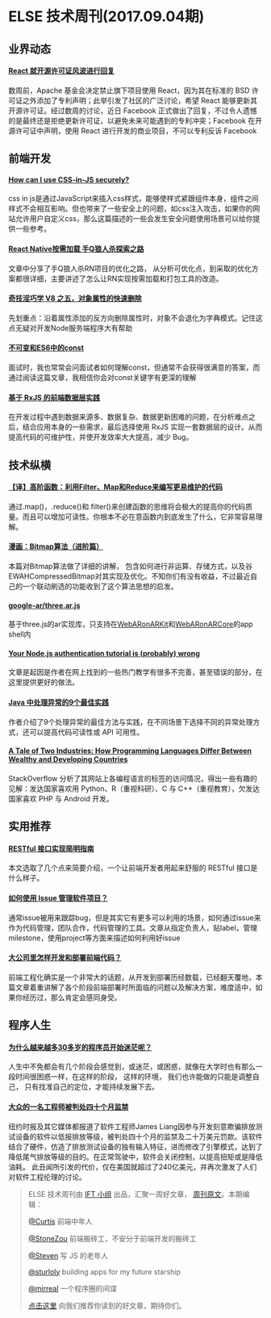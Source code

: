 # ELSE 技术周刊(2017.09.04期)

## 业界动态
#### [React 就开源许可证风波进行回复](https://code.facebook.com/posts/112130496157735/explaining-react-s-license/)
数周前，Apache 基金会决定禁止旗下项目使用 React，因为其在标准的 BSD 许可证之外添加了专利声明；此举引发了社区的广泛讨论，希望 React 能够更新其开源许可证。经过数周的讨论，近日 Facebook 正式做出了回复，不过令人遗憾的是最终还是拒绝更新许可证，以避免未来可能遇到的专利冲突；Facebook 在开源许可证中声明，使用 React 进行开发的商业项目，不可以专利反诉 Facebook 

## 前端开发
#### [How can I use CSS-in-JS securely?](https://reactarmory.com/answers/how-can-i-use-css-in-js-securely?utm_campaign=React%2BNewsletter&utm_medium=web&utm_source=React_Newsletter_83)
css in js是通过JavaScript来插入css样式，能够使样式紧跟组件本身，组件之间样式不会相互影响。但也带来了一些安全上的问题，如css注入攻击，如果你的网站允许用户自定义css，那么这篇描述的一些会发生安全问题使用场景可以给你提供一些参考。

#### [React Native按需加载 手Q狼人杀探索之路](https://mp.weixin.qq.com/s/mUzq4NaBHeF3T-NStLzuRw?utm_source=tuicool&utm_medium=referral)
文章中分享了手Q狼人杀RN项目的优化之路， 从分析可优化点，到采取的优化方案都很详细，主要讲述了怎么让RN实现按需加载和打包工具的改造。

#### [奇技淫巧学 V8 之五，对象属性的快速删除](https://zhuanlan.zhihu.com/p/28872382)
先划重点：沿着属性添加的反方向删除属性时，对象不会退化为字典模式。记住这点无疑对开发Node服务端程序大有帮助

#### [不可变和ES6中的const](https://mathiasbynens.be/notes/es6-const)
面试时，我也常常会问面试者如何理解const，但通常不会获得很满意的答案，而通过阅读这篇文章，我相信你会对const关键字有更深的理解

#### [基于 RxJS 的前端数据层实践](http://blog.daocloud.io/edu170831/)
在开发过程中遇到数据来源多、数据复杂、数据更新困难的问题，在分析难点之后，结合应用本身的一些需求，最后选择使用 RxJS 实现一套数据层的设计。从而提高代码的可维护性，并使开发效率大大提高，减少 Bug。


## 技术纵横
#### [【译】高阶函数：利用Filter、Map和Reduce来编写更易维护的代码](https://segmentfault.com/a/1190000010915182)
通过.map()，.reduce()和.filter()来创建函数的思维将会极大的提高你的代码质量。而且可以增加可读性。你根本不必在意函数内到底发生了什么，它非常容易理解。

#### [漫画：Bitmap算法（进阶篇）](https://mp.weixin.qq.com/s?__biz=MzI1MTIzMzI2MA==&mid=2650561333&idx=1&sn=654c214c204c708e7a9d559cec12c69e&chksm=f1feedb6c68964a0add2fa32ce209c59e344aa93fc6fd3682875e42f215e13eac83f4ff08682&mpshare=1&scene=1&srcid=0902sws7MZ38OnL7FLWwEp1t&pass_ticket=0tMb1E4vO%2BT76iUr7883dnSnLf2Hfdk0UhZIoWi75L5zuY4bcnToPVbr5IZKt0ot#rd)
本篇对Bitmap算法做了详细的讲解， 包含如何进行非运算、存储方式，以及谷 EWAHCompressedBitmap对其实现及优化。不知你们有没有收益，不过最近自己的一个联动刷选的功能收到了这个算法思想的启发。

#### [google-ar/three.ar.js](https://github.com/google-ar/three.ar.js)
基于three.js的ar实现库，只支持在[WebARonARKit](https://github.com/google-ar/WebARonARKit)和[WebARonARCore](https://github.com/google-ar/WebARonARCore)的app shell内

#### [Your Node.js authentication tutorial is (probably) wrong](https://hackernoon.com/your-node-js-authentication-tutorial-is-wrong-f1a3bf831a46)
文章是起因是作者在网上找到的一些热门教学有很多不完善，甚至错误的部分，在这里提供更好的做法。

#### [Java 中处理异常的9个最佳实践](http://geek.csdn.net/news/detail/233416)
作者介绍了9个处理异常的最佳方法与实践，在不同场景下选择不同的异常处理方式，还可以提高代码可读性或 API 可用性。

#### [A Tale of Two Industries: How Programming Languages Differ Between Wealthy and Developing Countries](https://stackoverflow.blog/2017/08/29/tale-two-industries-programming-languages-differ-wealthy-developing-countries/)
StackOverflow 分析了其网站上各编程语言的标签的访问情况，得出一些有趣的见解：发达国家喜欢用 Python、R（重视科研）、C 与 C++（重视教育），欠发达国家喜欢 PHP 与 Android 开发。

## 实用推荐
#### [RESTful 接口实现简明指南](https://zhuanlan.zhihu.com/p/28674721)
本文选取了几个点来简要介绍，一个让前端开发者用起来舒服的 RESTful 接口是什么样子。

#### [如何使用 Issue 管理软件项目？](http://www.ruanyifeng.com/blog/2017/08/issue.html)
通常issue被用来跟踪bug，但是其实它有更多可以利用的场景，如何通过issue来作为代码管理，团队合作，代码管理的工具。文章从指定负责人，贴label，管理milestone，使用project等方面来描述如何利用好issue

#### [大公司里怎样开发和部署前端代码？](http://mp.weixin.qq.com/s/7Jr-7qBhZPNTBldPEWwQbg)
前端工程化确实是一个非常大的话题，从开发到部署历经数载，已经翻天覆地，本篇文章着重讲解了各个阶段前端部署时所面临的问题以及解决方案，难度适中，如果你经历过，那么肯定会感同身受。

## 程序人生
#### [为什么越来越多30多岁的程序员开始迷茫呢？](http://mp.weixin.qq.com/s/3Gktlz-cRlN2sXrQKJEAAw)
人生中不免都会有几个阶段会感觉到，或迷茫，或困惑，就像在大学时也有那么一段时间很困惑一样，在这样的阶段， 这样的环境， 我们也许能做的只能是调整自己， 只有找准自己的定位，才能持续发展下去。

#### [大众的一名工程师被判处四十个月监禁](http://www.infoq.com/cn/news/2017/08/volkswagen-engineer-sentence)
纽约时报及其它媒体都报道了软件工程师James Liang因参与开发刻意欺骗排放测试设备的软件以低报排放等级，被判处四十个月的监禁及二十万美元罚款。该软件结合了硬件，仿造了排放测试设备的独有输入特征，进而修改了引擎模式，达到了降低尾气排放等级的目的。在正常驾驶中，软件会关闭控制，以提高扭矩或是降低油耗。
此丑闻所引发的代价，仅在美国就超过了240亿美元，并再次激发了人们对软件工程伦理的讨论。


> ELSE 技术周刊由 [IFT 小组](https://github.com/CtripFE) 出品，汇聚一周好文章， [周刊原文](https://zhuanlan.zhihu.com/p/29022865)。本期编辑：
>
> [@Curtis](https://github.com/CurtisCBS) 前端中年人
>
> [@StoneZou](https://github.com/stoneyong) 前端搬砖工，不安分于前端开发的搬砖工
>
> [@Steven](https://github.com/StevenX911) 写 JS 的老年人
>
> [@sturloly](https://github.com/sturloly) building apps for my future starship
>
> [@mirreal](https://github.com/mirreal) 一个程序圈的间谍
>
> [点击这里](https://github.com/CtripFE/fe-weekly/issues) 向我们推荐你读到的好文章，期待你们。